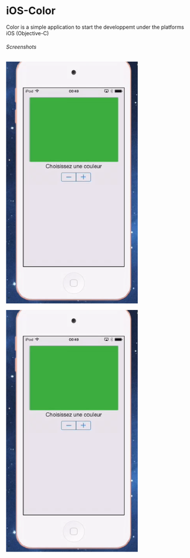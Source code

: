 iOS-Color
=========

Color is a simple application to start the developpemt under the platforms iOS (Objective-C)


###### Screenshots
![alt text](https://github.com/Kingsousse/iOS-Color/blob/master/capt1.png "screen 1")

![alt text](https://github.com/Kingsousse/iOS-Color/blob/master/capt1.png "screen 2")
